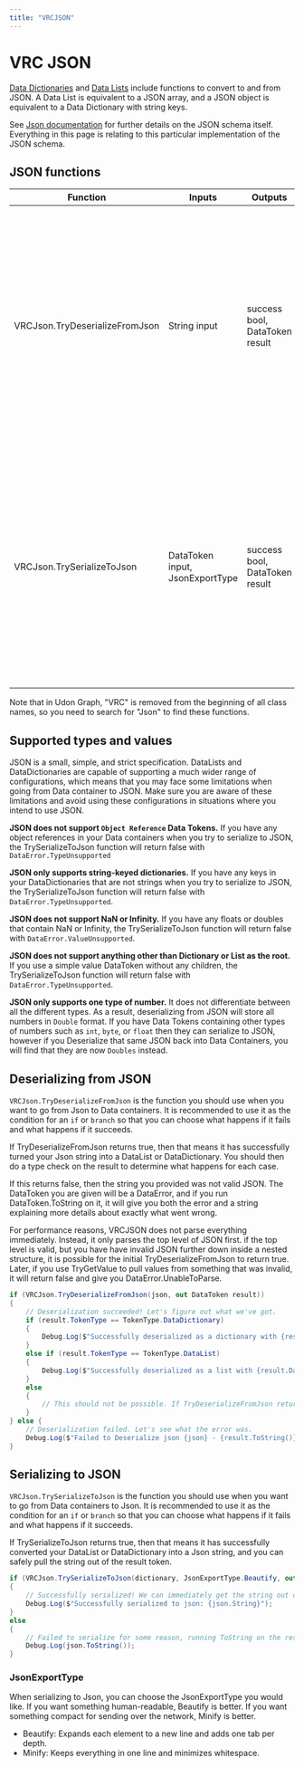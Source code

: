 ```yaml
---
title: "VRCJSON"
---
```

# VRC JSON

[Data Dictionaries](/creators.vrchat.com/worlds/udon/data-containers/data-dictionaries) and [Data Lists](/creators.vrchat.com/worlds/udon/data-containers/data-lists) include functions to convert to and from JSON. A Data List is equivalent to a JSON array, and a JSON object is equivalent to a Data Dictionary with string keys.

See [Json documentation](https://www.json.org/json-en.html) for further details on the JSON schema itself. Everything in this page is relating to this particular implementation of the JSON schema.

## JSON functions

| Function                       | Inputs                          | Outputs                        | Result                                                                                                                                                                                                                                                                           |
| ------------------------------ | ------------------------------- | ------------------------------ | -------------------------------------------------------------------------------------------------------------------------------------------------------------------------------------------------------------------------------------------------------------------------------- |
| VRCJson.TryDeserializeFromJson | String input                    | success bool, DataToken result | Creates a DataList or DataDictionary from JSON string input. If successful, this returns true and the result token will be either a DataDictionary or DataList. If not successful, this returns false and puts an error explaining what the issue was in the result token.       |
| VRCJson.TrySerializeToJson     | DataToken input, JsonExportType | success bool, DataToken result | Attempts to convert a DataDictionary or DataList into JSON string output. If successful, this returns true and the result token will be a string with the final Json. If not successful, this returns false and puts an error explaining what the issue was in the result token. |

Note that in Udon Graph, "VRC" is removed from the beginning of all class names, so you need to search for "Json" to find these functions.

## Supported types and values

JSON is a small, simple, and strict specification. DataLists and DataDictionaries are capable of supporting a much wider range of configurations, which means that you may face some limitations when going from Data container to JSON. Make sure you are aware of these limitations and avoid using these configurations in situations where you intend to use JSON.

**JSON does not support `Object Reference` Data Tokens.** If you have any object references in your Data containers when you try to serialize to JSON, the TrySerializeToJson function will return false with `DataError.TypeUnsupported`

**JSON only supports string-keyed dictionaries.** If you have any keys in your DataDictionaries that are not strings when you try to serialize to JSON, the TrySerializeToJson function will return false with `DataError.TypeUnsupported`.

**JSON does not support NaN or Infinity.** If you have any floats or doubles that contain NaN or Infinity, the TrySerializeToJson function will return false with `DataError.ValueUnsupported`.

**JSON does not support anything other than Dictionary or List as the root.** If you use a simple value DataToken without any children, the TrySerializeToJson function will return false with `DataError.TypeUnsupported`.

**JSON only supports one type of number.** It does not differentiate between all the different types. As a result, deserializing from JSON will store all numbers in `Double` format. If you have Data Tokens containing other types of numbers such as `int`, `byte`, or `float` then they can serialize to JSON, however if you Deserialize that same JSON back into Data Containers, you will find that they are now `Doubles` instead.

## Deserializing from JSON

`VRCJson.TryDeserializeFromJson` is the function you should use when you want to go from Json to Data containers. It is recommended to use it as the condition for an `if` or `branch` so that you can choose what happens if it fails and what happens if it succeeds.

If TryDeserializeFromJson returns true, then that means it has successfully turned your Json string into a DataList or DataDictionary. You should then do a type check on the result to determine what happens for each case. 

If this returns false, then the string you provided was not valid JSON. The DataToken you are given will be a DataError, and if you run DataToken.ToString on it, it will give you both the error and a string explaining more details about exactly what went wrong.

For performance reasons, VRCJSON does not parse everything immediately. Instead, it only parses the top level of JSON first. if the top level is valid, but you have have invalid JSON further down inside a nested structure, it is possible for the initial TryDeserializeFromJson to return true. Later, if you use TryGetValue to pull values from something that was invalid, it will return false and give you DataError.UnableToParse.

```csharp title="Deserializing from JSON"
if (VRCJson.TryDeserializeFromJson(json, out DataToken result))
{
    // Deserialization succeeded! Let's figure out what we've got.
    if (result.TokenType == TokenType.DataDictionary)
    {
        Debug.Log($"Successfully deserialized as a dictionary with {result.DataDictionary.Count} items.");
    }
    else if (result.TokenType == TokenType.DataList)
    {
        Debug.Log($"Successfully deserialized as a list with {result.DataList.Count} items.");
    }
    else 
    {
        // This should not be possible. If TryDeserializeFromJson returns true, this it *must* be either a dictionary or a list.
    }
} else {
    // Deserialization failed. Let's see what the error was.
    Debug.Log($"Failed to Deserialize json {json} - {result.ToString()}");
}
```

## Serializing to JSON

`VRCJson.TrySerializeToJson` is the function you should use when you want to go from Data containers to Json. It is recommended to use it as the condition for an `if` or `branch` so that you can choose what happens if it fails and what happens if it succeeds.

If TrySerializeToJson returns true, then that means it has successfully converted your DataList or DataDictionary into a Json string, and you can safely pull the string out of the result token.

```csharp title="Serializing to JSON"
if (VRCJson.TrySerializeToJson(dictionary, JsonExportType.Beautify, out DataToken json))
{
    // Successfully serialized! We can immediately get the string out of the token and do something with it.
    Debug.Log($"Successfully serialized to json: {json.String}");
} 
else 
{
    // Failed to serialize for some reason, running ToString on the result should tell us why.
    Debug.Log(json.ToString());
}
```

### JsonExportType

When serializing to Json, you can choose the JsonExportType you would like. If you want something human-readable, Beautify is better. If you want something compact for sending over the network, Minify is better.

- Beautify: Expands each element to a new line and adds one tab per depth.
- Minify: Keeps everything in one line and minimizes whitespace.
